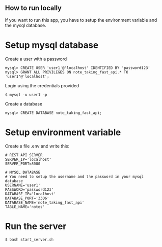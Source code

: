 ## How to run locally

If you want to run this app, you have to setup the environment variable and the mysql database.

# Setup mysql database

Create a user with a password
```text
mysql> CREATE USER 'user1'@'localhost' IDENTIFIED BY 'password123'
mysql> GRANT ALL PRIVILEGES ON note_taking_fast_api.* TO 'user1'@'localhost';
```

Login using the credentials provided
```text
$ mysql -u user1 -p
```

Create a database
```text
mysql> CREATE DATABASE note_taking_fast_api;
```

# Setup environment variable

Create a file .env and write this:
```text
# REST API SERVER
SERVER_IP='localhost'
SERVER_PORT=8000

# MYSQL DATABASE
# You need to setup the username and the password in your mysql database
USERNAME='user1'
PASSWORD='password123'
DATABASE_IP='localhost'
DATABASE_PORT='3306'
DATABASE_NAME='note_taking_fast_api'
TABLE_NAME='notes'
```

# Run the server
```
$ bash start_server.sh
```